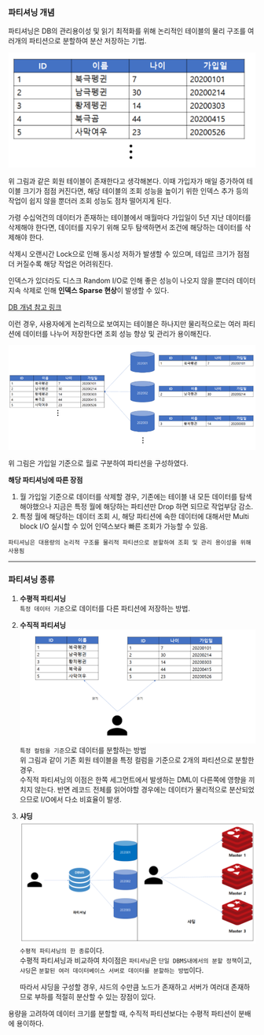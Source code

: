 ### 파티셔닝 개념

파티셔닝은 DB의 관리용이성 및 읽기 최적화를 위해 논리적인 테이블의 물리 구조를 여러개의 파티션으로 분할하여 분산 저장하는 기법.

![](./images/2020-08-19-09-12-26.png)

위 그림과 같은 회원 테이블이 존재한다고 생각해본다. 이때 가입자가 매일 증가하여 테이블 크기가 점점 커진다면, 해당 테이블의 조회 성능을 높이기 위한 인덱스 추가 등의 작업이 쉽지 않을 뿐더러 조회 성능도 점차 떨어지게 된다.

가령 수십억건의 데이터가 존재하는 테이블에서 매월마다 가입일이 5년 지난 데이터를 삭제해야 한다면, 데이터를 지우기 위해 모두 탐색하면서 조건에 해당하는 데이터를 삭제해야 한다.

삭제시 오랜시간 Lock으로 인해 동시성 저하가 발생할 수 있으며, 테입르 크기가 점점 더 커질수록 해당 작업은 어려워진다.

인덱스가 있더라도 디스크 Random I/O로 인해 좋은 성능이 나오지 않을 뿐더러 데이터 지속 삭제로 인해 **인덱스 Sparse 현상**이 발생할 수 있다.

[DB 개념 참고 링크](http://www.dbguide.net/db.db?cmd=view&boardUid=148220&boardConfigUid=9&categoryUid=216&boardIdx=140&boardStep=1)

이런 경우, 사용자에게 논리적으로 보여지는 테이블은 하나지만 물리적으로는 여러 파티션에 데이터를 나누어 저장한다면 조회 성능 향상 및 관리가 용이해진다.

![](./images/2020-08-19-09-17-48.png)

위 그림은 가입일 기준으로 월로 구분하여 파티션을 구성하였다.

**해당 파티셔닝에 따른 장점**

1. 월 가입일 기준으로 데이터를 삭제할 경우, 기존에는 테이블 내 모든 데이터를 탐색해야했으나 지금은 특정 월에 해당하는 파티션만 Drop 하면 되므로 작업부담 감소.
2. 특정 월에 해당하는 데이터 조회 시, 해당 파티션에 속한 데이터에 대해서만 Multi block I/O 실시할 수 있어 인덱스보다 빠른 조회가 가능할 수 있음.

`파티셔닝은 대용량의 논리적 구조를 물리적 파티션으로 분할하여 조회 및 관리 용이성을 위해 사용됨`

---

### 파티셔닝 종류

1. **수평적 파티셔닝**  
   `특정 데이터 기준`으로 데이터를 다른 파티션에 저장하는 방법.
2. **수직적 파티셔닝**  
   ![](./images/2020-08-19-09-22-11.png)  
   `특정 컬럼을 기준`으로 데이터를 분할하는 방법  
   위 그림과 같이 기존 회원 테이블을 특정 컬럼을 기준으로 2개의 파티션으로 분할한 경우.  
   수직적 파티셔닝의 이점은 한쪽 세그먼트에서 발생하는 DML이 다른쪽에 영향을 끼치지 않는다. 반면 레코드 전체를 읽어야할 경우에는 데이터가 물리적으로 분산되었으므로 I/O에서 다소 비효율이 발생.

3. **샤딩**  
   ![](./images/2020-08-19-09-24-28.png)  
   `수평적 파티셔닝의 한 종류`이다.  
   수평적 파티셔닝과 비교하여 차이점은 `파티셔닝`은 `단일 DBMS내에서의 분할 정책`이고, `샤딩`은 `분할된 여러 데이터베이스 서버로 데이터를 분할하는 방법`이다.

   따라서 샤딩을 구성할 경우, 샤드의 수만큼 노드가 존재하고 서버가 여러대 존재하므로 부하를 적절히 분산할 수 있는 장점이 있다.

용량을 고려하여 데이터 크기를 분할할 때, 수직적 파티션보다는 수평적 파티션이 분배에 용이하다.
